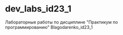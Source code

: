 # dev_labs_id23_1
Лабораторные работы по дисциплине "Практикум по программированию"
Blagodarenko_id23_1


